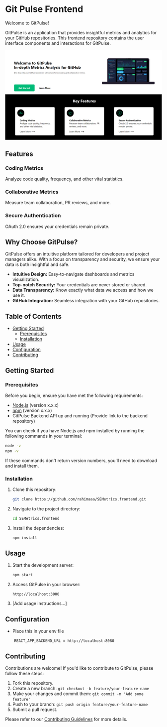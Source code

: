
# Git Pulse Frontend

Welcome to GitPulse!

GitPulse is an application that provides insightful metrics and analytics for your GitHub repositories. This frontend repository contains the user interface components and interactions for GitPulse.

![GitPulse Screenshot](src/images/gitpulse.png)

## Features

### Coding Metrics
Analyze code quality, frequency, and other vital statistics.

### Collaborative Metrics
Measure team collaboration, PR reviews, and more.

### Secure Authentication
OAuth 2.0 ensures your credentials remain private.

## Why Choose GitPulse?

GitPulse offers an intuitive platform tailored for developers and project managers alike. With a focus on transparency and security, we ensure your data is both insightful and safe.

- **Intuitive Design:** Easy-to-navigate dashboards and metrics visualization.
- **Top-notch Security:** Your credentials are never stored or shared.
- **Data Transparency:** Know exactly what data we access and how we use it.
- **GitHub Integration:** Seamless integration with your GitHub repositories.

## Table of Contents

- [Getting Started](#getting-started)
  - [Prerequisites](#prerequisites)
  - [Installation](#installation)
- [Usage](#usage)
- [Configuration](#configuration)
- [Contributing](#contributing)
<!-- - [License](#license) -->

## Getting Started

### Prerequisites

Before you begin, ensure you have met the following requirements:

- [Node.js](https://nodejs.org/) (version x.x.x)
- [npm](https://www.npmjs.com/) (version x.x.x)
- GitPulse Backend API up and running (Provide link to the backend repository)

You can check if you have Node.js and npm installed by running the following commands in your terminal:

```bash
node -v
npm -v
```
If these commands don't return version numbers, you'll need to download and install them.


### Installation

1. Clone this repository:

   ```bash
   git clone https://github.com/rahimaaa/SEMetrics.frontend.git
   ```

2. Navigate to the project directory:

   ```bash
   cd SEMetrics.frontend
   ```

3. Install the dependencies:

   ```bash
   npm install
   ```

## Usage

1. Start the development server:

   ```bash
   npm start
   ```

2. Access GitPulse in your browser:

   ```
   http://localhost:3000
   ```

3. [Add usage instructions...]

## Configuration

- Place this in your env file
```
    REACT_APP_BACKEND_URL = http://localhost:8080
```

## Contributing

Contributions are welcome! If you'd like to contribute to GitPulse, please follow these steps:

1. Fork this repository.
2. Create a new branch: `git checkout -b feature/your-feature-name`
3. Make your changes and commit them: `git commit -m 'Add some feature'`
4. Push to your branch: `git push origin feature/your-feature-name`
5. Submit a pull request.

Please refer to our [Contributing Guidelines](CONTRIBUTING.md) for more details.

<!-- ## License

This project is licensed under the [MIT License](LICENSE).
```

Just replace placeholders like `your-username`, `x.x.x`, and others with your actual information. Make sure to add actual content, screenshots, and specific instructions as needed to make the README meaningful for your GitPulse frontend application. -->